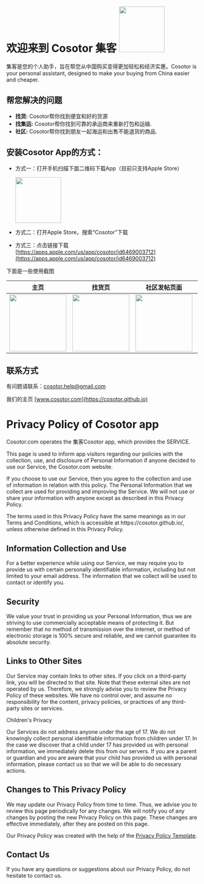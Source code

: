 
# 欢迎来到 Cosotor 集客 <img src="https://cosotor.github.io/logo.png" width="120" height="120">

集客是您的个人助手，旨在帮您从中国购买变得更加轻松和经济实惠。Cosotor is your personal assistant, designed to make your buying from China easier and cheaper. 

## 帮您解决的问题

- **找货:** Cosotor帮你找到便宜和好的货源
- **找集运:** Cosotor帮你找到可靠的承运商来重新打包和运输.
- **社区:** Cosotor帮你找到朋友一起海运和出售不能退货的商品.


## 安装Cosotor App的方式：

- 方式一：打开手机扫描下面二维码下载App（目前只支持Apple Store）

  <img src="https://cosotor.github.io/cosotor-qr-code.png" width="120" height="120">

- 方式二：打开Apple Store，搜索“Cosotor"下载

  
- 方式三：点击链接下载 [https://apps.apple.com/us/app/cosotor/id6469003712](https://apps.apple.com/us/app/cosotor/id6469003712)

下面是一些使用截图

| 主页  | 找货页 | 社区发帖页面 | 也支持英文 |
| ------------- | ------------- |------------- | ------------- |
| <img src="https://cosotor.github.io/0-main-zh.png" width="150">  | <img src="https://cosotor.github.io/1-buy-zh.png" width="150"> | <img src="https://cosotor.github.io/2-com.png" width="150"> | <img src="https://cosotor.github.io/0-main-en.png" width="150">



## 联系方式
有问题请联系：[cosotor.help@gmail.com](mailto:cosotor.help@gmail.com)

我们的主页 [www.cosotor.com](https://cosotor.github.io)



<h1>Privacy Policy of Cosotor app</h1>

<p>Cosotor.com operates the 集客Cosotor app, which provides the SERVICE.</p>

<p>This page is used to inform app visitors regarding our policies with the collection, use, and disclosure of Personal Information if anyone decided to use our Service, the Cosotor.com website.</p>

<p>If you choose to use our Service, then you agree to the collection and use of information in relation with this policy. The Personal Information that we collect are used for providing and improving the Service. We will not use or share your information with anyone except as described in this Privacy Policy.</p>

<p>The terms used in this Privacy Policy have the same meanings as in our Terms and Conditions, which is accessible at https://cosotor.github.io/, unless otherwise defined in this Privacy Policy.</p>

<h2>Information Collection and Use</h2>

<p>For a better experience while using our Service, we may require you to provide us with certain personally identifiable information, including but not limited to your email address. The information that we collect will be used to contact or identify you.</p>


<h2>Security</h2>

<p>We value your trust in providing us your Personal Information, thus we are striving to use commercially acceptable means of protecting it. But remember that no method of transmission over the internet, or method of electronic storage is 100% secure and reliable, and we cannot guarantee its absolute security.</p>

<h2>Links to Other Sites</h2>

<p>Our Service may contain links to other sites. If you click on a third-party link, you will be directed to that site. Note that these external sites are not operated by us. Therefore, we strongly advise you to review the Privacy Policy of these websites. We have no control over, and assume no responsibility for the content, privacy policies, or practices of any third-party sites or services.</p>

<p>Children's Privacy</p>

<p>Our Services do not address anyone under the age of 17. We do not knowingly collect personal identifiable information from children under 17. In the case we discover that a child under 17 has provided us with personal information, we immediately delete this from our servers. If you are a parent or guardian and you are aware that your child has provided us with personal information, please contact us so that we will be able to do necessary actions.</p>

<h2>Changes to This Privacy Policy</h2>

<p>We may update our Privacy Policy from time to time. Thus, we advise you to review this page periodically for any changes. We will notify you of any changes by posting the new Privacy Policy on this page. These changes are effective immediately, after they are posted on this page.</p>

<p>Our Privacy Policy was created with the help of the <a href="https://www.privacypolicytemplate.net">Privacy Policy Template</a>.</p>

<h2>Contact Us</h2>

<p>If you have any questions or suggestions about our Privacy Policy, do not hesitate to contact us.</p>
